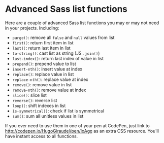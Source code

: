 Advanced Sass list functions
===================

Here are a couple of advanced Sass list functions you may or may not need in your projects. Including:

* `purge()`: remove all `false` and `null` values from list
* `first()`: return first item in list
* `last()`: return last item in list
* `to-string()`: cast list as string (JS `.join()`)
* `last-index()`: return last index of value in list
* `prepend()`: prepend value to list
* `insert-nth()`: insert value at index
* `replace()`: replace value in list
* `replace-nth()`: replace value at index
* `remove()`: remove value in list
* `remove-nth()`: remove value at index
* `slice()`: slice list
* `reverse()`: reverse list
* `loop()`: shift indexes in list
* `is-symmetrical()`: check if list is symmetrical
* `sum()`: sum all unitless values in list

If you ever need to use them in one of your pen at CodePen, just link to http://codepen.io/HugoGiraudel/pen/loAgq as an extra CSS resource. You'll have instant access to all functions.